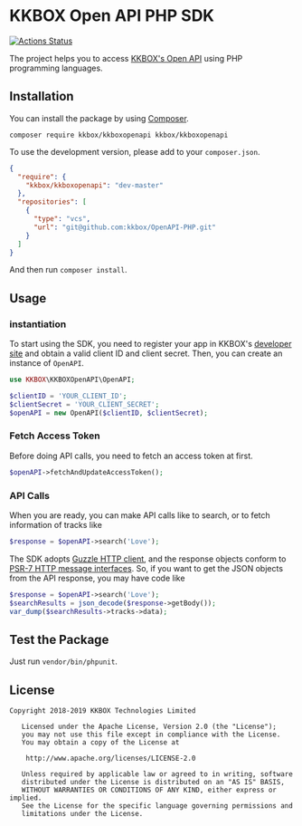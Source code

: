# KKBOX Open API PHP SDK

[![Actions Status](https://github.com/KKBOX/OpenAPI-PHP/workflows/Test/badge.svg)](https://github.com/KKBOX/OpenAPI-PHP/actions)

The project helps you to access [KKBOX's Open API](https://developer.kkbox.com)
using PHP programming languages.

## Installation

You can install the package by using [Composer](https://getcomposer.org/).

```
composer require kkbox/kkboxopenapi kkbox/kkboxopenapi
```

To use the development version, please add to your `composer.json`.

```json
{
  "require": {
    "kkbox/kkboxopenapi": "dev-master"
  },
  "repositories": [
    {
      "type": "vcs",
      "url": "git@github.com:kkbox/OpenAPI-PHP.git"
    }
  ]
}
```

And then run `composer install`.

## Usage

### instantiation

To start using the SDK, you need to register your app in KKBOX's
[developer site](https://developer.kkbox.com) and obtain a valid
client ID and client secret. Then, you can create an instance of `OpenAPI`.

```php
use KKBOX\KKBOXOpenAPI\OpenAPI;

$clientID = 'YOUR_CLIENT_ID';
$clientSecret = 'YOUR_CLIENT_SECRET';
$openAPI = new OpenAPI($clientID, $clientSecret);
```

### Fetch Access Token

Before doing API calls, you need to fetch an access token at first.

```php
$openAPI->fetchAndUpdateAccessToken();
```

### API Calls

When you are ready, you can make API calls like to search, or to fetch information of tracks like

```php
$response = $openAPI->search('Love');
```

The SDK adopts [Guzzle HTTP client](https://github.com/guzzle/guzzle), and
the response objects conform to [PSR-7 HTTP message interfaces](https://www.php-fig.org/psr/psr-7/).
So, if you want to get the JSON objects from the API response, you may
have code like

```php
$response = $openAPI->search('Love');
$searchResults = json_decode($response->getBody());
var_dump($searchResults->tracks->data);
```

## Test the Package

Just run `vendor/bin/phpunit`.

## License

```
Copyright 2018-2019 KKBOX Technologies Limited

   Licensed under the Apache License, Version 2.0 (the "License");
   you may not use this file except in compliance with the License.
   You may obtain a copy of the License at

    http://www.apache.org/licenses/LICENSE-2.0

   Unless required by applicable law or agreed to in writing, software
   distributed under the License is distributed on an "AS IS" BASIS,
   WITHOUT WARRANTIES OR CONDITIONS OF ANY KIND, either express or implied.
   See the License for the specific language governing permissions and
   limitations under the License.
```
